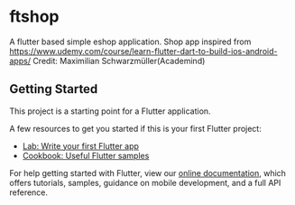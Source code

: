 # ftshop
A flutter based simple eshop application.
Shop app inspired from https://www.udemy.com/course/learn-flutter-dart-to-build-ios-android-apps/ Credit: Maximilian Schwarzmüller(Academind)

## Getting Started

This project is a starting point for a Flutter application.

A few resources to get you started if this is your first Flutter project:

- [Lab: Write your first Flutter app](https://flutter.dev/docs/get-started/codelab)
- [Cookbook: Useful Flutter samples](https://flutter.dev/docs/cookbook)

For help getting started with Flutter, view our
[online documentation](https://flutter.dev/docs), which offers tutorials,
samples, guidance on mobile development, and a full API reference.
